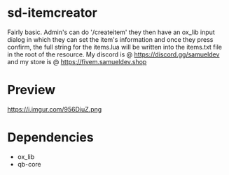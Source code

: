 # sd-itemcreator

Fairly basic. Admin's can do '/createitem' they then have an ox_lib input dialog in which they can set the item's information and once they press confirm, the full string for the items.lua will be written into the items.txt file in the root of the resource.
My discord is @ https://discord.gg/samueldev and my store is @ https://fivem.samueldev.shop

# Preview
https://i.imgur.com/956DiuZ.png

# Dependencies
- ox_lib
- qb-core
